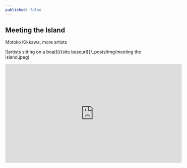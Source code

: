 ```yaml
---
published: false
---
```

## Meeting the Island
Motoko Kikkawa, more artists

![artists sitting on a boat]({{site.baseurl}}/_posts/img/meeting the island.jpeg)


<iframe width="560" height="315" src="https://www.youtube.com/embed/Ro5ck-LpJuM" frameborder="0" allow="accelerometer; autoplay; clipboard-write; encrypted-media; gyroscope; picture-in-picture" allowfullscreen></iframe>

